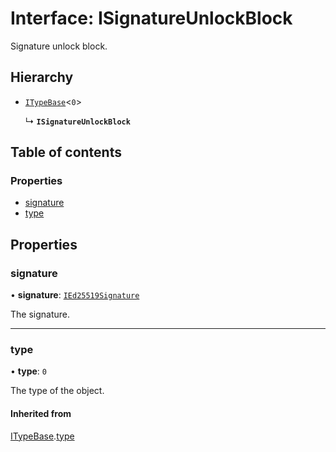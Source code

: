 # Interface: ISignatureUnlockBlock

Signature unlock block.

## Hierarchy

- [`ITypeBase`](ITypeBase.md)<``0``\>

  ↳ **`ISignatureUnlockBlock`**

## Table of contents

### Properties

- [signature](ISignatureUnlockBlock.md#signature)
- [type](ISignatureUnlockBlock.md#type)

## Properties

### signature

• **signature**: [`IEd25519Signature`](IEd25519Signature.md)

The signature.

___

### type

• **type**: ``0``

The type of the object.

#### Inherited from

[ITypeBase](ITypeBase.md).[type](ITypeBase.md#type)

